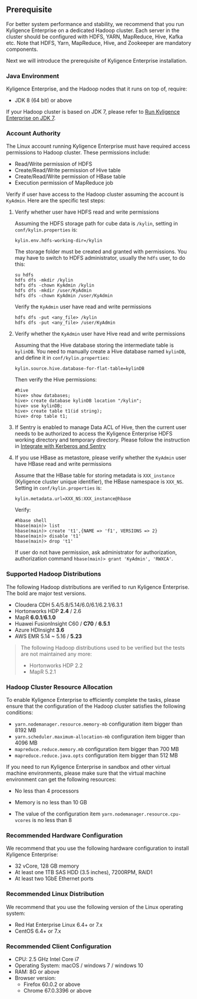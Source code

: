 ## Prerequisite

For better system performance and stability, we recommend that you run Kyligence Enterprise on a dedicated Hadoop cluster. Each server in the cluster should be configured with HDFS, YARN, MapReduce, Hive, Kafka etc. Note that HDFS, Yarn, MapReduce, Hive, and Zookeeper are mandatory components.

Next we will introduce the prerequisite of Kyligence Enterprise installation.

### Java Environment

Kyligence Enterprise, and the Hadoop nodes that it runs on top of, require:

- JDK 8 (64 bit) or above

If your Hadoop cluster is based on JDK 7, please refer to [Run Kyligence Enterprise on JDK 7](../appendix/run_on_jdk7.en.md).

### Account Authority

The Linux account running Kyligence Enterprise must have required access permissions to Hadoop cluster. These permissions include:
* Read/Write permission of HDFS
* Create/Read/Write permission of Hive table
* Create/Read/Write permission of HBase table
* Execution permission of MapReduce job

Verify if user have access to the Hadoop cluster assuming the account is `KyAdmin`. Here are the specific test steps:

1. Verify whether user have HDFS read and write permissions

   Assuming the HDFS storage path for cube data is `/kylin`, setting in `conf/kylin.properties` is:

   ```properties
   kylin.env.hdfs-working-dir=/kylin
   ```

   The storage folder must be created and granted with permissions. You may have to switch to HDFS administrator, usually the `hdfs` user, to do this:

   ```shell
   su hdfs
   hdfs dfs -mkdir /kylin
   hdfs dfs -chown KyAdmin /kylin
   hdfs dfs -mkdir /user/KyAdmin
   hdfs dfs -chown KyAdmin /user/KyAdmin
   ```
   Verify the `KyAdmin` user have read and write permissions
   ```shell
   hdfs dfs -put <any_file> /kylin
   hdfs dfs -put <any_file> /user/KyAdmin   
   ```

2. Verify whether the `KyAdmin` user have Hive read and write permissions

   Assuming that the Hive database storing the intermediate table is `kylinDB`. You need to manually create a Hive database named `kylinDB`, and define it in `conf/kylin.properties`:

   ```properties
   kylin.source.hive.database-for-flat-table=kylinDB
   ```

   Then verify the Hive permissions:

   ```shell
   #hive
   hive> show databases;
   hive> create database kylinDB location "/kylin";
   hive> use kylinDB;
   hive> create table t1(id string);
   hive> drop table t1;
   ```
3. If Sentry is enabled to manage Data ACL of Hive, then the current user needs to be authorized to access the Kyligence Enterprise HDFS working directory and temporary directory. Please follow the instruction in [Integrate with Kerberos and Sentry](../security/cdh_kerberos_sentry.en.md)

4. If you use HBase as metastore, please verify whether the `KyAdmin` user have HBase read and write permissions

   Assume that the HBase table for storing metadata is `XXX_instance` (Kyligence cluster unique identifier), the HBase namespace is `XXX_NS`. Setting in `conf/kylin.properties` is:

   ```properties
   kylin.metadata.url=XXX_NS:XXX_instance@hbase
   ```

   Verify:

   ```shell
   #hbase shell
   hbase(main)> list
   hbase(main)> create 't1',{NAME => 'f1', VERSIONS => 2}
   hbase(main)> disable 't1'
   hbase(main)> drop 't1'
   ```
   If user do not have permission, ask administrator for authorization, authorization command `hbase(main)> grant 'KyAdmin', 'RWXCA'`.

### Supported Hadoop Distributions

The following Hadoop distributions are verified to run Kyligence Enterprise. The bold are major test versions.

- Cloudera CDH  5.4/5.8/5.14/6.0/6.1/6.2.1/6.3.1
- Hortonworks HDP **2.4** / 2.6
- MapR **6.0.1**/**6.1.0**
- Huawei FusionInsight C60 / **C70** / **6.5.1**
- Azure HDInsight **3.6**
- AWS EMR 5.14 ~ 5.16 / **5.23**

> The following Hadoop distributions used to be verified but the tests are not maintained any more:
> - Hortonworks HDP 2.2
> - MapR 5.2.1

### Hadoop Cluster Resource Allocation

To enable Kyligence Enterprise to efficiently complete the tasks, please ensure that the configuration of the Hadoop cluster satisfies the following conditions:

* `yarn.nodemanager.resource.memory-mb` configuration item bigger than 8192 MB
* `yarn.scheduler.maximum-allocation-mb` configuration item bigger than 4096 MB
* `mapreduce.reduce.memory.mb` configuration item bigger than 700 MB
* `mapreduce.reduce.java.opts` configuration item bigger than 512 MB

If you need to run Kyligence Enterprise in sandbox and other virtual machine environments, please make sure that the virtual machine environment can get the following resources:

- No less than 4 processors

- Memory is no less than 10 GB

- The value of the configuration item `yarn.nodemanager.resource.cpu-vcores` is no less than 8

### Recommended Hardware Configuration
We recommend that you use the following hardware configuration to install Kyligence Enterprise:
- 32 vCore, 128 GB memory
- At least one 1TB SAS HDD (3.5 inches), 7200RPM, RAID1
- At least two 1GbE Ethernet ports

### Recommended Linux Distribution

We recommend that you use the following version of the Linux operating system:

- Red Hat Enterprise Linux 6.4+ or  7.x
- CentOS 6.4+ or 7.x

### Recommended Client Configuration
- CPU: 2.5 GHz Intel Core i7
- Operating System: macOS / windows 7 / windows 10
- RAM: 8G or above
- Browser version:
   + Firefox 60.0.2 or above
   + Chrome 67.0.3396 or above
